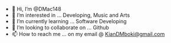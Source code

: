 - 👋 Hi, I’m @DMac148
- 👀 I’m interested in ... Developing, Music and Arts
- 🌱 I’m currently learning ... Software Developing
- 💞️ I’m looking to collaborate on ... Github
- 📫 How to reach me ... on my email @ KianDMboki@gmail.com

<!---
DMac148/DMac148 is a ✨ special ✨ repository because its `README.md` (this file) appears on your GitHub profile.
You can click the Preview link to take a look at your changes.
--->

